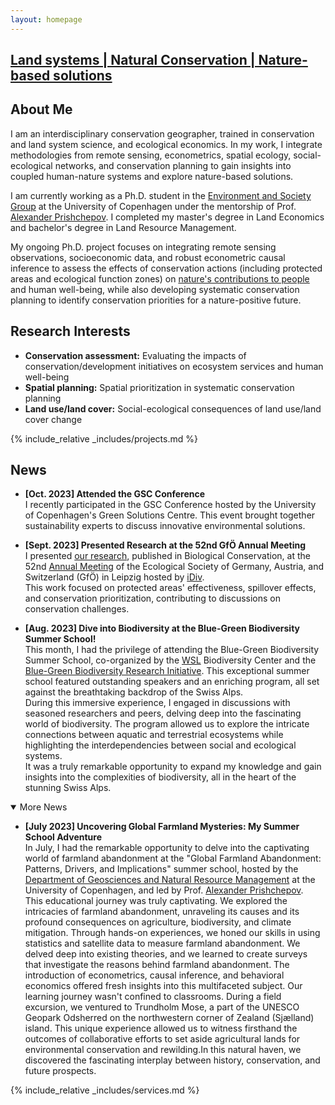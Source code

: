 ```yaml
---
layout: homepage
---
```


## <a href="" target="_blank">Land systems | Natural Conservation | Nature-based solutions</a>

## About Me

I am an interdisciplinary conservation geographer, trained in conservation and land system science, and ecological economics. In my work, I integrate methodologies from remote sensing, econometrics, spatial ecology, social-ecological networks, and conservation planning to gain insights into coupled human-nature systems and explore nature-based solutions.

I am currently working as a Ph.D. student in the <a href="https://ign.ku.dk/english/research/geography/environment-society-developing-countries/" target="_blank"> Environment and Society Group</a> at the University of Copenhagen under the mentorship of Prof.<a href="https://ign.ku.dk/english/employees/geography/?pure=en/persons/501467" target="_blank"> Alexander Prishchepov</a>. I completed my master's degree in Land Economics and bachelor's degree in Land Resource Management.

My ongoing Ph.D. project focuses on integrating remote sensing observations, socioeconomic data, and robust econometric causal inference to assess the effects of conservation actions (including protected areas and ecological function zones) on <a href="https://www.ipbes.net/glossary-tag/natures-contributions-people" target="_blank"> nature's contributions to people</a> and human well-being, while also developing systematic conservation planning to identify conservation priorities for a nature-positive future.



## Research Interests
- **Conservation assessment:** Evaluating the impacts of conservation/development initiatives on ecosystem services and human well-being
- **Spatial planning:** Spatial prioritization in systematic conservation planning
- **Land use/land cover:** Social-ecological consequences of land use/land cover change




<!-- {% include_relative _includes/publications.md %} -->

{% include_relative _includes/projects.md %}




## News
 
- **[Oct. 2023] Attended the GSC Conference**  
I recently participated in the GSC Conference hosted by the University of Copenhagen's Green Solutions Centre. This event brought together sustainability experts to discuss innovative environmental solutions.

- **[Sept. 2023] Presented Research at the 52nd GfÖ Annual Meeting**  
I presented <a href="https://doi.org/10.1016/j.biocon.2023.110254" target="_blank"> our research</a>, published in Biological Conservation, at the 52nd <a href="https://www.gfoe-conference.de/index.php?cat=show_start" target="_blank"> Annual Meeting</a> of the Ecological Society of Germany, Austria, and Switzerland (GfÖ) in Leipzig hosted by <a href="https://www.idiv.de/en/index.html" target="_blank"> iDiv</a>.  
This work focused on protected areas' effectiveness, spillover effects, and conservation prioritization, contributing to discussions on conservation challenges.

- **[Aug. 2023] Dive into Biodiversity at the Blue-Green Biodiversity Summer School!**  
This month, I had the privilege of attending the Blue-Green Biodiversity Summer School, co-organized by the <a href="https://www.wsl.ch/en/" target="_blank"> WSL</a> Biodiversity Center and the <a href="https://www.wsl.ch/en/about-wsl/organisation/programmes-and-initiatives/blue-green-biodiversity-research-initiative/"> Blue-Green Biodiversity Research Initiative</a>. This exceptional summer school featured outstanding speakers and an enriching program, all set against the breathtaking backdrop of the Swiss Alps.  
During this immersive experience, I engaged in discussions with seasoned researchers and peers, delving deep into the fascinating world of biodiversity. The program allowed us to explore the intricate connections between aquatic and terrestrial ecosystems while highlighting the interdependencies between social and ecological systems.  
It was a truly remarkable opportunity to expand my knowledge and gain insights into the complexities of biodiversity, all in the heart of the stunning Swiss Alps.

<details open>
  <summary>More News</summary>

 - **[July 2023] Uncovering Global Farmland Mysteries: My Summer School Adventure**  
In July, I had the remarkable opportunity to delve into the captivating world of farmland abandonment at the "Global Farmland Abandonment: Patterns, Drivers, and Implications" summer school, hosted by the <a href="https://ign.ku.dk/" target="_blank">Department of Geosciences and Natural Resource Management</a> at the University of Copenhagen, and led by Prof. <a href="https://ign.ku.dk/english/employees/geography/?pure=en/persons/501467" target="_blank"> Alexander Prishchepov</a>.  
This educational journey was truly captivating. We explored the intricacies of farmland abandonment, unraveling its causes and its profound consequences on agriculture, biodiversity, and climate mitigation.
Through hands-on experiences, we honed our skills in using statistics and satellite data to measure farmland abandonment. We delved deep into existing theories, and we learned to create surveys that investigate the reasons behind farmland abandonment. The introduction of econometrics, causal inference, and behavioral economics offered fresh insights into this multifaceted subject.
Our learning journey wasn't confined to classrooms. During a field excursion, we ventured to Trundholm Mose, a part of the UNESCO Geopark Odsherred on the northwestern corner of Zealand (Sjælland) island. This unique experience allowed us to witness firsthand the outcomes of collaborative efforts to set aside agricultural lands for environmental conservation and rewilding.In this natural haven, we discovered the fascinating interplay between history, conservation, and future prospects.



</details>


{% include_relative _includes/services.md %}


